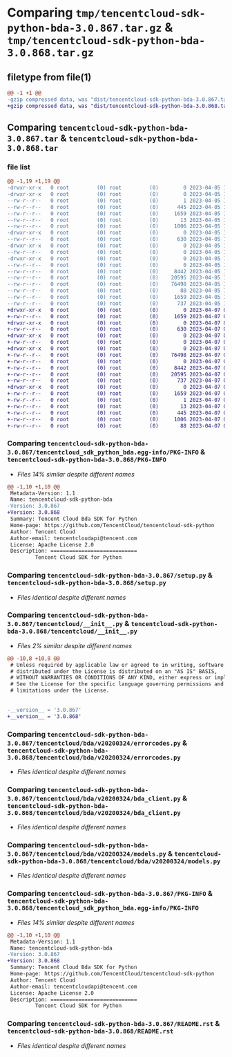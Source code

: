 # Comparing `tmp/tencentcloud-sdk-python-bda-3.0.867.tar.gz` & `tmp/tencentcloud-sdk-python-bda-3.0.868.tar.gz`

## filetype from file(1)

```diff
@@ -1 +1 @@
-gzip compressed data, was "dist/tencentcloud-sdk-python-bda-3.0.867.tar", last modified: Wed Apr  5 16:18:36 2023, max compression
+gzip compressed data, was "dist/tencentcloud-sdk-python-bda-3.0.868.tar", last modified: Fri Apr  7 00:19:11 2023, max compression
```

## Comparing `tencentcloud-sdk-python-bda-3.0.867.tar` & `tencentcloud-sdk-python-bda-3.0.868.tar`

### file list

```diff
@@ -1,19 +1,19 @@
-drwxr-xr-x   0 root         (0) root         (0)        0 2023-04-05 16:18:36.000000 tencentcloud-sdk-python-bda-3.0.867/
-drwxr-xr-x   0 root         (0) root         (0)        0 2023-04-05 16:18:36.000000 tencentcloud-sdk-python-bda-3.0.867/tencentcloud_sdk_python_bda.egg-info/
--rw-r--r--   0 root         (0) root         (0)        1 2023-04-05 16:18:36.000000 tencentcloud-sdk-python-bda-3.0.867/tencentcloud_sdk_python_bda.egg-info/dependency_links.txt
--rw-r--r--   0 root         (0) root         (0)      445 2023-04-05 16:18:36.000000 tencentcloud-sdk-python-bda-3.0.867/tencentcloud_sdk_python_bda.egg-info/SOURCES.txt
--rw-r--r--   0 root         (0) root         (0)     1659 2023-04-05 16:18:36.000000 tencentcloud-sdk-python-bda-3.0.867/tencentcloud_sdk_python_bda.egg-info/PKG-INFO
--rw-r--r--   0 root         (0) root         (0)       13 2023-04-05 16:18:36.000000 tencentcloud-sdk-python-bda-3.0.867/tencentcloud_sdk_python_bda.egg-info/top_level.txt
--rw-r--r--   0 root         (0) root         (0)     1006 2023-04-05 16:18:36.000000 tencentcloud-sdk-python-bda-3.0.867/setup.py
-drwxr-xr-x   0 root         (0) root         (0)        0 2023-04-05 16:18:36.000000 tencentcloud-sdk-python-bda-3.0.867/tencentcloud/
--rw-r--r--   0 root         (0) root         (0)      630 2023-04-05 16:18:36.000000 tencentcloud-sdk-python-bda-3.0.867/tencentcloud/__init__.py
-drwxr-xr-x   0 root         (0) root         (0)        0 2023-04-05 16:18:36.000000 tencentcloud-sdk-python-bda-3.0.867/tencentcloud/bda/
--rw-r--r--   0 root         (0) root         (0)        0 2023-04-05 16:18:36.000000 tencentcloud-sdk-python-bda-3.0.867/tencentcloud/bda/__init__.py
-drwxr-xr-x   0 root         (0) root         (0)        0 2023-04-05 16:18:36.000000 tencentcloud-sdk-python-bda-3.0.867/tencentcloud/bda/v20200324/
--rw-r--r--   0 root         (0) root         (0)        0 2023-04-05 16:18:36.000000 tencentcloud-sdk-python-bda-3.0.867/tencentcloud/bda/v20200324/__init__.py
--rw-r--r--   0 root         (0) root         (0)     8442 2023-04-05 16:18:36.000000 tencentcloud-sdk-python-bda-3.0.867/tencentcloud/bda/v20200324/errorcodes.py
--rw-r--r--   0 root         (0) root         (0)    20595 2023-04-05 16:18:36.000000 tencentcloud-sdk-python-bda-3.0.867/tencentcloud/bda/v20200324/bda_client.py
--rw-r--r--   0 root         (0) root         (0)    76498 2023-04-05 16:18:36.000000 tencentcloud-sdk-python-bda-3.0.867/tencentcloud/bda/v20200324/models.py
--rw-r--r--   0 root         (0) root         (0)       88 2023-04-05 16:18:36.000000 tencentcloud-sdk-python-bda-3.0.867/setup.cfg
--rw-r--r--   0 root         (0) root         (0)     1659 2023-04-05 16:18:36.000000 tencentcloud-sdk-python-bda-3.0.867/PKG-INFO
--rw-r--r--   0 root         (0) root         (0)      737 2023-04-05 16:18:36.000000 tencentcloud-sdk-python-bda-3.0.867/README.rst
+drwxr-xr-x   0 root         (0) root         (0)        0 2023-04-07 00:19:11.000000 tencentcloud-sdk-python-bda-3.0.868/
+-rw-r--r--   0 root         (0) root         (0)     1659 2023-04-07 00:19:11.000000 tencentcloud-sdk-python-bda-3.0.868/PKG-INFO
+drwxr-xr-x   0 root         (0) root         (0)        0 2023-04-07 00:19:11.000000 tencentcloud-sdk-python-bda-3.0.868/tencentcloud/
+-rw-r--r--   0 root         (0) root         (0)      630 2023-04-07 00:19:10.000000 tencentcloud-sdk-python-bda-3.0.868/tencentcloud/__init__.py
+drwxr-xr-x   0 root         (0) root         (0)        0 2023-04-07 00:19:11.000000 tencentcloud-sdk-python-bda-3.0.868/tencentcloud/bda/
+-rw-r--r--   0 root         (0) root         (0)        0 2023-04-07 00:19:10.000000 tencentcloud-sdk-python-bda-3.0.868/tencentcloud/bda/__init__.py
+drwxr-xr-x   0 root         (0) root         (0)        0 2023-04-07 00:19:11.000000 tencentcloud-sdk-python-bda-3.0.868/tencentcloud/bda/v20200324/
+-rw-r--r--   0 root         (0) root         (0)    76498 2023-04-07 00:19:10.000000 tencentcloud-sdk-python-bda-3.0.868/tencentcloud/bda/v20200324/models.py
+-rw-r--r--   0 root         (0) root         (0)        0 2023-04-07 00:19:10.000000 tencentcloud-sdk-python-bda-3.0.868/tencentcloud/bda/v20200324/__init__.py
+-rw-r--r--   0 root         (0) root         (0)     8442 2023-04-07 00:19:10.000000 tencentcloud-sdk-python-bda-3.0.868/tencentcloud/bda/v20200324/errorcodes.py
+-rw-r--r--   0 root         (0) root         (0)    20595 2023-04-07 00:19:10.000000 tencentcloud-sdk-python-bda-3.0.868/tencentcloud/bda/v20200324/bda_client.py
+-rw-r--r--   0 root         (0) root         (0)      737 2023-04-07 00:19:10.000000 tencentcloud-sdk-python-bda-3.0.868/README.rst
+drwxr-xr-x   0 root         (0) root         (0)        0 2023-04-07 00:19:11.000000 tencentcloud-sdk-python-bda-3.0.868/tencentcloud_sdk_python_bda.egg-info/
+-rw-r--r--   0 root         (0) root         (0)     1659 2023-04-07 00:19:11.000000 tencentcloud-sdk-python-bda-3.0.868/tencentcloud_sdk_python_bda.egg-info/PKG-INFO
+-rw-r--r--   0 root         (0) root         (0)        1 2023-04-07 00:19:11.000000 tencentcloud-sdk-python-bda-3.0.868/tencentcloud_sdk_python_bda.egg-info/dependency_links.txt
+-rw-r--r--   0 root         (0) root         (0)       13 2023-04-07 00:19:11.000000 tencentcloud-sdk-python-bda-3.0.868/tencentcloud_sdk_python_bda.egg-info/top_level.txt
+-rw-r--r--   0 root         (0) root         (0)      445 2023-04-07 00:19:11.000000 tencentcloud-sdk-python-bda-3.0.868/tencentcloud_sdk_python_bda.egg-info/SOURCES.txt
+-rw-r--r--   0 root         (0) root         (0)     1006 2023-04-07 00:19:10.000000 tencentcloud-sdk-python-bda-3.0.868/setup.py
+-rw-r--r--   0 root         (0) root         (0)       88 2023-04-07 00:19:11.000000 tencentcloud-sdk-python-bda-3.0.868/setup.cfg
```

### Comparing `tencentcloud-sdk-python-bda-3.0.867/tencentcloud_sdk_python_bda.egg-info/PKG-INFO` & `tencentcloud-sdk-python-bda-3.0.868/PKG-INFO`

 * *Files 14% similar despite different names*

```diff
@@ -1,10 +1,10 @@
 Metadata-Version: 1.1
 Name: tencentcloud-sdk-python-bda
-Version: 3.0.867
+Version: 3.0.868
 Summary: Tencent Cloud Bda SDK for Python
 Home-page: https://github.com/TencentCloud/tencentcloud-sdk-python
 Author: Tencent Cloud
 Author-email: tencentcloudapi@tencent.com
 License: Apache License 2.0
 Description: ============================
         Tencent Cloud SDK for Python
```

### Comparing `tencentcloud-sdk-python-bda-3.0.867/setup.py` & `tencentcloud-sdk-python-bda-3.0.868/setup.py`

 * *Files identical despite different names*

### Comparing `tencentcloud-sdk-python-bda-3.0.867/tencentcloud/__init__.py` & `tencentcloud-sdk-python-bda-3.0.868/tencentcloud/__init__.py`

 * *Files 2% similar despite different names*

```diff
@@ -10,8 +10,8 @@
 # Unless required by applicable law or agreed to in writing, software
 # distributed under the License is distributed on an "AS IS" BASIS,
 # WITHOUT WARRANTIES OR CONDITIONS OF ANY KIND, either express or implied.
 # See the License for the specific language governing permissions and
 # limitations under the License.
 
 
-__version__ = '3.0.867'
+__version__ = '3.0.868'
```

### Comparing `tencentcloud-sdk-python-bda-3.0.867/tencentcloud/bda/v20200324/errorcodes.py` & `tencentcloud-sdk-python-bda-3.0.868/tencentcloud/bda/v20200324/errorcodes.py`

 * *Files identical despite different names*

### Comparing `tencentcloud-sdk-python-bda-3.0.867/tencentcloud/bda/v20200324/bda_client.py` & `tencentcloud-sdk-python-bda-3.0.868/tencentcloud/bda/v20200324/bda_client.py`

 * *Files identical despite different names*

### Comparing `tencentcloud-sdk-python-bda-3.0.867/tencentcloud/bda/v20200324/models.py` & `tencentcloud-sdk-python-bda-3.0.868/tencentcloud/bda/v20200324/models.py`

 * *Files identical despite different names*

### Comparing `tencentcloud-sdk-python-bda-3.0.867/PKG-INFO` & `tencentcloud-sdk-python-bda-3.0.868/tencentcloud_sdk_python_bda.egg-info/PKG-INFO`

 * *Files 14% similar despite different names*

```diff
@@ -1,10 +1,10 @@
 Metadata-Version: 1.1
 Name: tencentcloud-sdk-python-bda
-Version: 3.0.867
+Version: 3.0.868
 Summary: Tencent Cloud Bda SDK for Python
 Home-page: https://github.com/TencentCloud/tencentcloud-sdk-python
 Author: Tencent Cloud
 Author-email: tencentcloudapi@tencent.com
 License: Apache License 2.0
 Description: ============================
         Tencent Cloud SDK for Python
```

### Comparing `tencentcloud-sdk-python-bda-3.0.867/README.rst` & `tencentcloud-sdk-python-bda-3.0.868/README.rst`

 * *Files identical despite different names*

